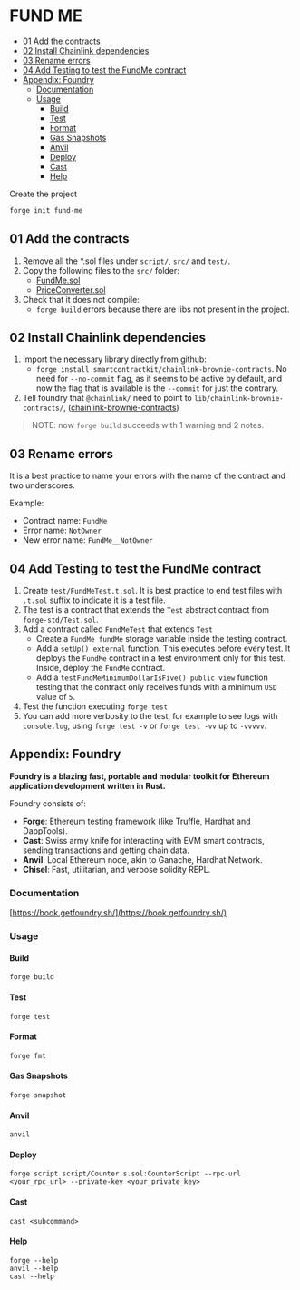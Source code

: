 # FUND ME <!-- omit in toc -->

- [01 Add the contracts](#01-add-the-contracts)
- [02 Install Chainlink dependencies](#02-install-chainlink-dependencies)
- [03 Rename errors](#03-rename-errors)
- [04 Add Testing to test the FundMe contract](#04-add-testing-to-test-the-fundme-contract)
- [Appendix: Foundry](#appendix-foundry)
  - [Documentation](#documentation)
  - [Usage](#usage)
    - [Build](#build)
    - [Test](#test)
    - [Format](#format)
    - [Gas Snapshots](#gas-snapshots)
    - [Anvil](#anvil)
    - [Deploy](#deploy)
    - [Cast](#cast)
    - [Help](#help)

Create the project

```sh
forge init fund-me
```

## 01 Add the contracts

1. Remove all the *.sol files under `script/`, `src/` and `test/`.
2. Copy the following files to the `src/` folder:
   - [FundMe.sol](https://github.com/Cyfrin/remix-fund-me-cu/blob/main/FundMe.sol)
   - [PriceConverter.sol](https://github.com/Cyfrin/remix-fund-me-cu/blob/main/PriceConverter.sol)
3. Check that it does not compile:
   - `forge build` errors because there are libs not present in the project.

## 02 Install Chainlink dependencies

1. Import the necessary library directly from github:
   - `forge install smartcontractkit/chainlink-brownie-contracts`. No need for `--no-commit` flag, as it seems to be active by default, and now the flag that is available is the `--commit` for just the contrary.
2. Tell foundry that `@chainlink/` need to point to `lib/chainlink-brownie-contracts/`, ([chainlink-brownie-contracts](https://github.com/smartcontractkit/chainlink-brownie-contracts))

> NOTE: now `forge build` succeeds with 1 warning and 2 notes.

## 03 Rename errors

It is a best practice to name your errors with the name of the contract and two underscores.

Example:

- Contract name: `FundMe`
- Error name: `NotOwner`
- New error name: `FundMe__NotOwner`

## 04 Add Testing to test the FundMe contract

1. Create `test/FundMeTest.t.sol`. It is best practice to end test files with `.t.sol` suffix to indicate it is a test file.
2. The test is a contract that extends the `Test` abstract contract from `forge-std/Test.sol`.
3. Add a contract called `FundMeTest` that extends `Test`
   - Create a `FundMe fundMe` storage variable inside the testing contract.
   - Add a `setUp() external` function. This executes before every test. It deploys the `FundMe` contract in a test environment only for this test.
   Inside, deploy the `FundMe` contract.
   - Add a `testFundMeMinimumDollarIsFive() public view` function testing that the contract only receives funds with a minimum `USD` value of `5`.
4. Test the function executing `forge test`
5. You can add more verbosity to the test, for example to see logs with `console.log`, using `forge test -v` or `forge test -vv` up to `-vvvvv`.

## Appendix: Foundry

**Foundry is a blazing fast, portable and modular toolkit for Ethereum application development written in Rust.**

Foundry consists of:

- **Forge**: Ethereum testing framework (like Truffle, Hardhat and DappTools).
- **Cast**: Swiss army knife for interacting with EVM smart contracts, sending transactions and getting chain data.
- **Anvil**: Local Ethereum node, akin to Ganache, Hardhat Network.
- **Chisel**: Fast, utilitarian, and verbose solidity REPL.

### Documentation

[https://book.getfoundry.sh/](https://book.getfoundry.sh/)

### Usage

#### Build

```shell
forge build
```

#### Test

```shell
forge test
```

#### Format

```shell
forge fmt
```

#### Gas Snapshots

```shell
forge snapshot
```

#### Anvil

```shell
anvil
```

#### Deploy

```shell
forge script script/Counter.s.sol:CounterScript --rpc-url <your_rpc_url> --private-key <your_private_key>
```

#### Cast

```shell
cast <subcommand>
```

#### Help

```shell
forge --help
anvil --help
cast --help
```
